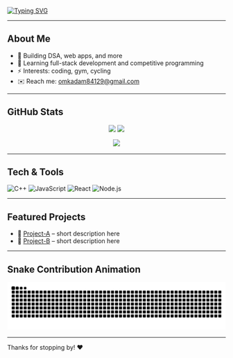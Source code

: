 <!-- Typing Animation Header -->
[![Typing SVG](https://readme-typing-svg.herokuapp.com?font=Fira+Code&size=28&duration=3000&pause=1000&color=00C7FF&center=true&vCenter=true&width=650&lines=Hi%2C+I'm+Om+Kadam+👋;Welcome+to+my+GitHub+Profile!;I+build+cool+stuff+and+learn+daily)](https://git.io/typing-svg)

---

##  About Me
- 🔭 Building DSA, web apps, and more
- 🌱 Learning full-stack development and competitive programming
- ⚡ Interests: coding, gym, cycling
- ✉️ Reach me: omkadam84129@gmail.com

---

##  GitHub Stats
<p align="center">
  <img src="https://github-readme-stats.vercel.app/api?username=OmKadam989&show_icons=true&theme=tokyonight" height="160"/>
  <img src="https://github-readme-streak-stats.herokuapp.com/?user=OmKadam989&theme=tokyonight" height="160"/>
</p>

<p align="center">
  <img src="https://github-readme-stats.vercel.app/api/top-langs/?username=OmKadam989&layout=compact&theme=tokyonight" height="160"/>
</p>

---

##  Tech & Tools
![C++](https://img.shields.io/badge/-C++-00599C?logo=c%2B%2B&logoColor=white)
![JavaScript](https://img.shields.io/badge/-JavaScript-F7DF1E?logo=javascript&logoColor=black)
![React](https://img.shields.io/badge/-React-61DAFB?logo=react&logoColor=black)
![Node.js](https://img.shields.io/badge/-Node.js-339933?logo=node.js&logoColor=white)

---

##  Featured Projects
- 🔹 [Project-A](https://github.com/OmKadam989/Project-A) – short description here  
- 🔹 [Project-B](https://github.com/OmKadam989/Project-B) – short description here

---

##  Snake Contribution Animation
![Snake animation](https://github.com/OmKadam989/OmKadam989/blob/output/snake.svg)

---

Thanks for stopping by! ❤️
